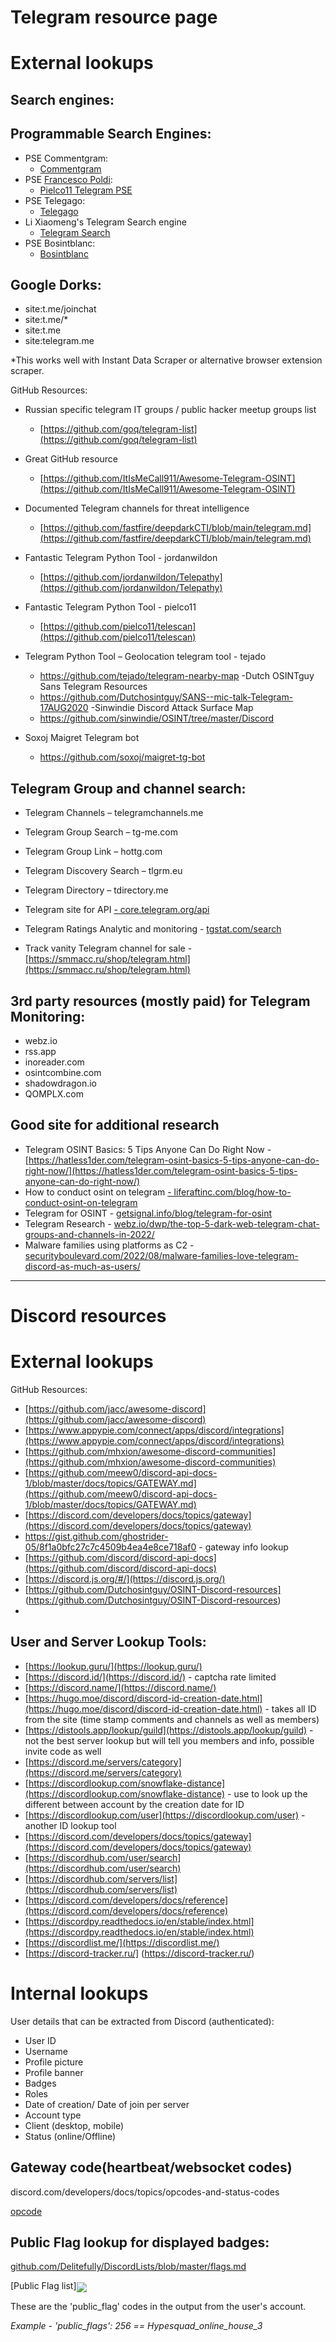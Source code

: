 # Telegram resource page

# External lookups

## Search engines:

## Programmable Search Engines:

- PSE Commentgram:
  - [Commentgram](https://cse.google.com/cse?cx=006368593537057042503:ig4r3rz35qi#gsc.tab=0)
- PSE [Francesco Poldi](https://twitter.com/noneprivacy):
  - [Pielco11 Telegram PSE](https://cse.google.com/cse?cx=004805129374225513871%3Ap8lhfo0g3hg)
- PSE Telegago:
  - [Telegago](https://cse.google.com/cse?q=%2B&cx=006368593537057042503%3Aefxu7xprihg)
- Li Xiaomeng's Telegram Search engine
  - [Telegram Search](https://xtea.io/ts_en.html#gsc.tab=0)
- PSE Bosintblanc:
  - [Bosintblanc](https://cse.google.com/cse?cx=f22644e7cf7c34e97)

## Google Dorks:

- site:t.me/joinchat
- site:t.me/\*
- site:t.me
- site:telegram.me

\*This works well with Instant Data Scraper or alternative browser extension scraper.

GitHub Resources:

- Russian specific telegram IT groups / public hacker meetup groups list
  - [https://github.com/goq/telegram-list](https://github.com/goq/telegram-list)

- Great GitHub resource
  - [https://github.com/ItIsMeCall911/Awesome-Telegram-OSINT](https://github.com/ItIsMeCall911/Awesome-Telegram-OSINT)
- Documented Telegram channels for threat intelligence
  - [https://github.com/fastfire/deepdarkCTI/blob/main/telegram.md](https://github.com/fastfire/deepdarkCTI/blob/main/telegram.md)
- Fantastic Telegram Python Tool - jordanwildon
  - [https://github.com/jordanwildon/Telepathy](https://github.com/jordanwildon/Telepathy)
- Fantastic Telegram Python Tool - pielco11
  - [https://github.com/pielco11/telescan](https://github.com/pielco11/telescan)
- Telegram Python Tool – Geolocation telegram tool - tejado
  - https://github.com/tejado/telegram-nearby-map
-Dutch OSINTguy Sans Telegram Resources
  - https://github.com/Dutchosintguy/SANS--mic-talk-Telegram-17AUG2020
-Sinwindie Discord Attack Surface Map
  - https://github.com/sinwindie/OSINT/tree/master/Discord
- Soxoj Maigret Telegram bot
  - https://github.com/soxoj/maigret-tg-bot

## Telegram Group and channel search:

- Telegram Channels – telegramchannels.me

- Telegram Group Search – tg-me.com
- Telegram Group Link – hottg.com
- Telegram Discovery Search – tlgrm.eu
- Telegram Directory – tdirectory.me
- Telegram site for API [- core.telegram.org/api](https://core.telegram.org/api)
- Telegram Ratings Analytic and monitoring - [tgstat.com/search](https://tgstat.com/search)
- Track vanity Telegram channel for sale - [https://smmacc.ru/shop/telegram.html](https://smmacc.ru/shop/telegram.html)

## 3rd party resources (mostly paid) for Telegram Monitoring:

- webz.io
- rss.app
- inoreader.com
- osintcombine.com
- shadowdragon.io
- QOMPLX.com

## Good site for additional research

- Telegram OSINT Basics: 5 Tips Anyone Can Do Right Now - [https://hatless1der.com/telegram-osint-basics-5-tips-anyone-can-do-right-now/](https://hatless1der.com/telegram-osint-basics-5-tips-anyone-can-do-right-now/)
- How to conduct osint on telegram [- liferaftinc.com/blog/how-to-conduct-osint-on-telegram](https://www.liferaftinc.com/blog/how-to-conduct-osint-on-telegram)
- Telegram for OSINT - [getsignal.info/blog/telegram-for-osint](https://www.getsignal.info/blog/telegram-for-osint)
- Telegram Research - [webz.io/dwp/the-top-5-dark-web-telegram-chat-groups-and-channels-in-2022/](https://webz.io/dwp/the-top-5-dark-web-telegram-chat-groups-and-channels-in-2022/)
- Malware families using platforms as C2 - [securityboulevard.com/2022/08/malware-families-love-telegram-discord-as-much-as-users/](https://securityboulevard.com/2022/08/malware-families-love-telegram-discord-as-much-as-users/)


-------------------------------------------------------------------------------------------------------------------------------------------------------------
# Discord resources

# External lookups

GitHub Resources:

- [https://github.com/jacc/awesome-discord](https://github.com/jacc/awesome-discord)
- [https://www.appypie.com/connect/apps/discord/integrations](https://www.appypie.com/connect/apps/discord/integrations)
- [https://github.com/mhxion/awesome-discord-communities](https://github.com/mhxion/awesome-discord-communities)
- [https://github.com/meew0/discord-api-docs-1/blob/master/docs/topics/GATEWAY.md](https://github.com/meew0/discord-api-docs-1/blob/master/docs/topics/GATEWAY.md)
- [https://discord.com/developers/docs/topics/gateway](https://discord.com/developers/docs/topics/gateway)
- https://gist.github.com/ghostrider-05/8f1a0bfc27c7c4509b4ea4e8ce718af0 - gateway info lookup
- [https://github.com/discord/discord-api-docs](https://github.com/discord/discord-api-docs)
- [https://discord.js.org/#/](https://discord.js.org/)
- [https://github.com/Dutchosintguy/OSINT-Discord-resources] (https://github.com/Dutchosintguy/OSINT-Discord-resources)
- 

## User and Server Lookup Tools:

- [https://lookup.guru/](https://lookup.guru/)
- [https://discord.id/](https://discord.id/) - captcha rate limited
- [https://discord.name/](https://discord.name/)
- [https://hugo.moe/discord/discord-id-creation-date.html](https://hugo.moe/discord/discord-id-creation-date.html) - takes all ID from the site (time stamp comments and channels as well as members)
- [https://distools.app/lookup/guild](https://distools.app/lookup/guild) - not the best server lookup but will tell you members and info, possible invite code as well
- [https://discord.me/servers/category](https://discord.me/servers/category)
- [https://discordlookup.com/snowflake-distance](https://discordlookup.com/snowflake-distance) - use to look up the different between account by the creation date for ID
- [https://discordlookup.com/user](https://discordlookup.com/user) - another ID lookup tool
- [https://discord.com/developers/docs/topics/gateway](https://discord.com/developers/docs/topics/gateway)
- [https://discordhub.com/user/search](https://discordhub.com/user/search)
- [https://discordhub.com/servers/list](https://discordhub.com/servers/list)
- [https://discord.com/developers/docs/reference](https://discord.com/developers/docs/reference)
- [https://discordpy.readthedocs.io/en/stable/index.html](https://discordpy.readthedocs.io/en/stable/index.html)
- [https://discordlist.me/](https://discordlist.me/)
- [https://discord-tracker.ru/] (https://discord-tracker.ru/)


# Internal lookups
User details that can be extracted from Discord (authenticated):

- User ID
- Username
- Profile picture
- Profile banner
- Badges
- Roles
- Date of creation/ Date of join per server
- Account type
- Client (desktop, mobile)
- Status (online/Offline)

## Gateway code(heartbeat/websocket codes)

discord.com/developers/docs/topics/opcodes-and-status-codes

[opcode](RackMultipart20220908-1-2zjiei_html_695e64b34562b24d.png)

## Public Flag lookup for displayed badges:

[github.com/Delitefully/DiscordLists/blob/master/flags.md](https://github.com/Delitefully/DiscordLists/blob/master/flags.md)

[Public Flag list]<img src="Public_flag_codes.png" align="center">

These are the 'public\_flag' codes in the output from the user's account.

_Example - 'public\_flags': 256 == Hypesquad\_online\_house\_3_
